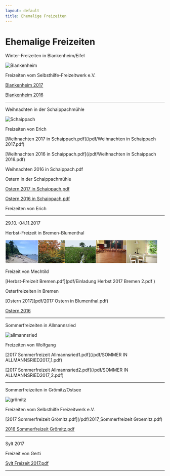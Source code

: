 ```yaml
---
layout: default
title: Ehemalige Freizeiten
---
```

# Ehemalige Freizeiten

Winter-Freizeiten in Blankenheim/Eifel

![Blankenheim](/images/blankenheim.jpeg)

Freizeiten vom Selbsthilfe-Freizeitwerk e.V.

[Blankenheim 2017](/pdf/2017_Blankenheim.pdf)

[Blankenheim 2016](/pdf/2016_Blankenheim.pdf)

----------------------------------------------------------------------------

Weihnachten in der Schaippachmühle

![Schaippach](/images/schaippach.jpeg)

Freizeiten von Erich

[Weihnachten 2017 in Schaippach.pdf](/pdf/Weihnachten in Schaippach 2017.pdf)

[Weihnachten 2016 in Schaippach.pdf](/pdf/Weihnachten in Schaippach 2016.pdf)

Weihnachten 2016 in Schaippach.pdf

Ostern in der Schaippachmühle

[Ostern 2017 in Schaippach.pdf](/pdf/Ostern_2017_in_Schaippach.pdf)

[Ostern 2016 in Schaippach.pdf](/pdf/ErichOsterfreizeit2016.pdf)

Freizeiten von Erich

----------------------------------------------------------------------------

29.10.-04.11.2017

Herbst-Freizeit in Bremen-Blumenthal

![Bremen](images/Leiste_Herbst_Bremen.jpg)

Freizeit von Mechtild

[Herbst-Freizeit Bremen.pdf](pdf/Einladung Herbst 2017 Bremen 2.pdf )

Osterfreizeiten in Bremen

[Ostern 2017](pdf/2017 Ostern in Blumenthal.pdf)

[Ostern 2016](pdf/BremenOstern2016.pdf)

----------------------------------------------------------------------------

Sommerfreizeiten in Allmannsried

![allmannsried](/images/allmansried.jpeg)

Freizeiten von Wolfgang

[2017 Sommerfreizeit Allmannsried1.pdf](/pdf/SOMMER IN ALLMANNSRIED2017_1.pdf)

[2017 Sommerfreizeit Allmannsried2.pdf](/pdf/SOMMER IN ALLMANNSRIED2017_2.pdf)

----------------------------------------------------------------------------

Sommerfreizeiten in Grömitz/Ostsee

![grömitz](/images/groemitz.jpeg)

Freizeiten vom Selbsthilfe Freizeitwerk e.V.

[2017 Sommerfreizeit Grömitz.pdf](/pdf/2017_Sommerfreizeit Groemitz.pdf)

[2016 Sommerfreizeit Grömitz.pdf](/pdf/Grömitz2016.pdf)

----------------------------------------------------------------------------

Sylt 2017

Freizeit von Gerti

[Sylt Freizeit 2017.pdf](/pdf/Sylt_Freizeit_2017_Adresse_anonym.pdf)

----------------------------------------------------------------------------
